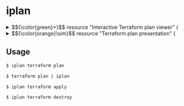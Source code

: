 # iplan

<details>
<summary>$${\color{green}+}$$ resource "Interactive Terraform plan viewer" {</summary>
   $${\color{green}+}$$ description = "Displays your Terraform plan changes in a TUI tree view with collapsible branches"<br/>
  }
</details>

<details>
<summary>$${\color{orange}\sim}$$ resource "Terraform plan presentation" {</summary>
   $${\color{orange}\sim}$$ mode = "wall of text" $${\color{orange}->}$$ "concise list of changes"<br/>
   $${\color{orange}\sim}$$ details_shown = "all" $${\color{orange}->}$$ "user-selected"<br/>
  }
</details>

## Usage

```bash
$ iplan terraform plan
```

```bash
$ terraform plan | iplan
```

```bash
$ iplan terraform apply
```

```bash
$ iplan terraform destroy
```
